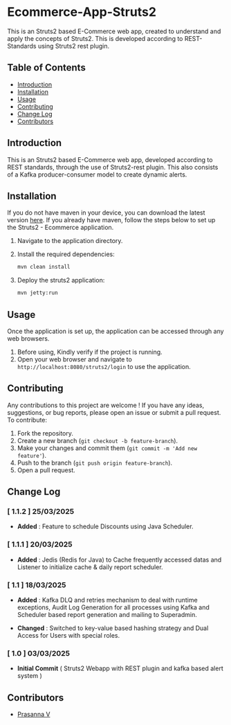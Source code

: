 # Ecommerce-App-Struts2

This is an Struts2 based E-Commerce web app, created to understand and apply the concepts of Struts2. This is developed according to REST-Standards using Struts2 rest plugin. 

## Table of Contents

- [Introduction](#introduction)
- [Installation](#installation)
- [Usage](#usage)
- [Contributing](#contributing)
- [Change Log](#change-log)
- [Contributors](#contributors)


## Introduction

This is an Struts2 based E-Commerce web app, developed according to REST standards, through the use of Struts2-rest plugin. This also consists of a Kafka producer-consumer model to create dynamic alerts. 

## Installation

If you do not have maven in your device, you can download the latest version [here](https://maven.apache.org/download.cgi). If you already have maven, follow the steps below to set up the Struts2 - Ecommerce application.

1. Navigate to the application directory.


2. Install the required dependencies:
    ```bash
    mvn clean install
    ```

3. Deploy the struts2 application:
    ```bash
    mvn jetty:run
    ```
 
## Usage

Once the application is set up, the application can be accessed through any web browsers. 
1. Before using, Kindly verify if the project is running.
2. Open your web browser and navigate to `http://localhost:8080/struts2/login` to use the application.

## Contributing
Any contributions to this project are welcome ! If you have any ideas, suggestions, or bug reports, please open an issue or submit a pull request.
To contribute:
1. Fork the repository.
2. Create a new branch (`git checkout -b feature-branch`).
3. Make your changes and commit them (`git commit -m 'Add new feature'`).
4. Push to the branch (`git push origin feature-branch`).
5. Open a pull request.


## Change Log

### [ 1.1.2 ] 25/03/2025
 - <b>Added</b> : Feature to schedule Discounts using Java Scheduler.

### [ 1.1.1 ] 20/03/2025
 - <b>Added</b> : Jedis (Redis for Java) to Cache frequently accessed datas and Listener to initialize cache & daily report scheduler.

### [ 1.1 ] 18/03/2025
 - <b>Added</b> : Kafka DLQ and retries mechanism to deal with runtime exceptions, Audit Log Generation for all processes using Kafka and Scheduler based report generation and mailing to Superadmin.

 - <b>Changed</b> : Switched to key-value based hashing strategy and Dual Access for Users with special roles.

### [ 1.0 ] 03/03/2025
 - <b>Initial Commit</b> ( Struts2 Webapp with REST plugin and kafka based alert system )

## Contributors

- [Prasanna V](https://github.com/Harry-1081)
